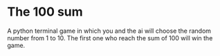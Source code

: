 
# The 100 sum

A python terminal game in which you and the ai will choose the random number from 1 to 10.
The first one who reach the sum of 100 will win the game.